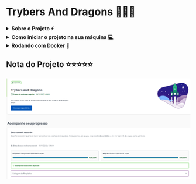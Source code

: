 # Trybers And Dragons 🧑‍💻🐉

<!-- Escrita Sobre o Projeto -->
<details>
  <summary><strong>Sobre o Projeto ⚡</strong></summary>
    Projeto desenvolvindo com TypeScript, usando arquitetura POO (Programação Orientada a Objetos) e S.O.L.I.D para facilitar na escrita e compreensão do código.
  <br />
</details>

<details>
  <summary><strong>Como iniciar o projeto na sua máquina 💻</strong></summary>
  Primeiro clone o Projeto no seu repositório local.
  
  * `git clone git@github.com:VictorSilva27/Trybers-And-Dragons.git`
  
  Agora entra no repositório local.
  
  * `cd Trybers-And-Dragons` (Entrar no repositório clonado)
  
  > Caso você tenha Visual Studio Code, `code .`
  
  Caso prefira rodar sem docker basta colocar
  
  * `npm install` [**Caso Exitem dependências**].
  
  E para executar os arquivos da pasta `src/`
  
  * `npx ts-node src/`

</details>

<details>
  <summary><strong>Rodando com Docker 🐋</strong></summary>
  Para rodar com o docker, primeiro precisamos instalar a imagem do NodeJs e criar os containers do projeto.
  
   * `docker-compose up -d`
 
  Em seguida entre no container criado.
 
   * `docker exec -it trybers_and_dragons bash`
   
  Agora basta baixar as dependências [**Caso Existem**] do projeto
  
   * `npm install`
  
  Para executar os arquivos basta copiar e colar
  
  * `npx ts-node src/`
  
</details>

## Nota do Projeto ⭐⭐⭐⭐⭐
![Nota do Projeto Trybers And Dragons](NoteTrybersAndDragons.png)
